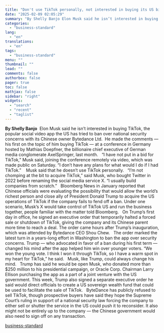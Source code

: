 ```yaml
---
title: "Don't use TikTok personally, not interested in buying its US biz, says Musk"
date: "2025-02-09 02:05:29"
summary: "By Shelly Banjo Elon Musk said he isn’t interested in buying TikTok, the popular social video app the US has tried to ban over national security concerns with its Chinese owner Bytedance Ltd. He made the comments — his first on the topic of him buying TikTok — at a..."
categories:
  - "business-standard"
lang:
  - "en"
translations:
  - "en"
tags:
  - "business-standard"
menu: ""
thumbnail: ""
lead: ""
comments: false
authorbox: false
pager: true
toc: false
mathjax: false
sidebar: "right"
widgets:
  - "search"
  - "recent"
  - "taglist"
---
```


**By Shelly Banjo** 
Elon Musk said he isn’t interested in buying TikTok, the popular social video app the US has tried to ban over national security concerns with its Chinese owner Bytedance Ltd. 
He made the comments — his first on the topic of him buying TikTok — at a conference in Germany hosted by Mathias Doepfner, the billionaire chief executive of German media conglomerate AxelSpringer, last month.
 
“I have not put in a bid for TikTok,” Musk said, joining the conference remotely via video, which was made public on Saturday. “I don’t have any plans for what would I do if I had TikTok.” 
 
Musk said that he doesn’t use TikTok personally.
 
“I’m not chomping at the bit to acquire TikTok,” said Musk, who bought Twitter in 2022 before renaming the social media service X. “I usually build companies from scratch.”
 
Bloomberg News in January reported that Chinese officials were evaluating the possibility that would allow the world’s richest person and close ally of President Donald Trump to acquire the US operations of TikTok if the company fails to fend off a ban. Under one scenario, Musk’s X would take control of TikTok US and run the business together, people familiar with the matter told Bloomberg.
 
On Trump’s first day in office, he signed an executive order that temporarily halted a forced sale or shutdown of TikTok, giving the company and its Chinese parent more time to reach a deal. The order came hours after Trump’s inauguration, which was attended by Bytedance CEO Shou Chew.
 
The order marked the latest turn in a years-long effort in Washington to ban the app over security concerns. Trump — who advocated in favor of a ban during his first term — changed his mind after the app helped him win over younger voters. “We won the young vote. I think I won it through TikTok, so I have a warm spot in my heart for TikTok,” he said.
 
Musk, like Trump, could always change his mind.
 
Trump has said he would be open Musk, who donated more than $250 million to his presidential campaign, or Oracle Corp. Chairman Larry Ellison purchasing the app as a part of a joint venture with the US government. This week, Trump also signed a separate executive order he said would direct officials to create a US sovereign wealth fund that could be used to facilitate the sale of TikTok.
 
ByteDance has publicly refused to sell TikTok, though prospective buyers have said they hope the Supreme Court’s ruling in support of a national security law forcing the company to either sell or shutter the service in the US could push it to reconsider. It also might not be entirely up to the company — the Chinese government would also need to sign off on any transaction.

[business-standard](https://www.business-standard.com/companies/news/don-t-use-tiktok-personally-not-interested-in-buying-its-us-biz-says-musk-125020801545_1.html)
